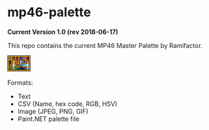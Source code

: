 # mp46-palette
**Current Version 1.0 (rev 2018-06-17)**

This repo contains the current MP46 Master Palette by Ramifactor.

![MP46](https://github.com/Ramifactor/mp46-palette/blob/master/MP46/img/mp46.png?raw=true)

Formats: 

* Text
* CSV (Name, hex code, RGB, HSV)
* Image (JPEG, PNG, GIF)
* Paint.NET palette file
